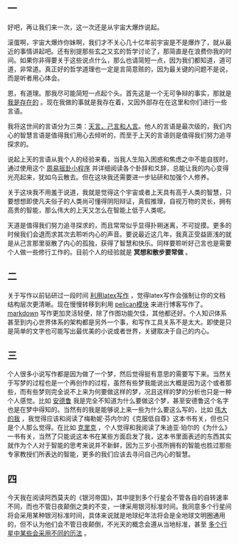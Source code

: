 

## 一

好吧，再让我们来一次，这一次还是从宇宙大爆炸说起。

滚蛋啊，宇宙大爆炸你妹啊，我们才不关心几十亿年前宇宙是不是爆炸了，就从最近的事情讲起吧。还有别提那些玄之又玄的哲学讨论了，那简直是在浪费你我的时间。如果你非得要关于这些说点什么，那么也请简短一点，因为我们都知道，道可道，非常道。真正好的哲学道理也一定是言简意赅的，因为最关键的问题不是说，而是听者用心体会。

恩，有道理。那我尽可能简短一点起个头。首先这是一个无可争辩的事实，那就是 [我是存在的]({filename}writing/思想/我是存在的.md) 。现在我做的事就是我存在着，又因外部存在在这里和你们进行一些言语。

我将这世间的言语分为三类：[天言，己言和人言]({filename}writing/思想/天言，己言和人言.md)。他人的言语是最次级的，我们内心的智慧言语是值得我们用心去倾听的，而至于上天的言语则是值得我们努力追寻探求的。

说起上天的言语从我个人的经验来看，当我人生陷入困惑和焦虑之中不能自拔时，通过使用这个 [周易摇卦小程序]({filename}tools/周易摇卦小程序.md) 并详细阅读各个卦辞和爻辞，总能让我的内心变得光亮起来，犹如乌云散去。但在这块我还需要进一步钻研和加强个人修养。

关于这块我不用羞于说道，我就是觉得这个宇宙或者上天具有高于人类的智慧，只要想想即使凡夫俗子的人类尚可懂得阴阳辩证，真假推理，自视万物的灵长，拥有高贵的智能，那么伟大的上天又怎么在智能上低于人类呢。

天道是值得我们努力追寻探求的，而且常常似乎显得扑朔迷离，不可捉摸。更多的时候我们会退而求其次去聆听内心的声音。要说最近这几年，我真正受益匪浅的就是从己言那里驱散了内心的孤独，获得了智慧和快乐。同样要聆听好己言也是需要个人做一些修行工作的。目前个人的经验就是 **冥想和散步要常做** 。

## 二

关于写作以前钻研过一段时间 [利用latex写作](https://github.com/a358003542/xelatex-guide-book) ，觉得latex写作会强制让你的文档结构层次更清晰。现在慢慢转移到利用 [pelican模块]({filename}programming/python好伙伴/pelican模块.md) 来进行博客写作了。[markdown]({filename}others/markdown.md) 写作更加灵活轻便，除了作图功能欠佳，其他都还好。个人知识体系甚至到内心世界体系的架构都是另外一个事，和写作工具关系不是太大。即使是只是简单的文字也可能写出最优美的小说或者世界，关键取决于自己的内心。

## 三

个人很多小说写作都是因为做了一个梦，然后觉得挺有意思的需要写下来。当然关于写梦的过程也是一个再创作的过程，虽然有些梦我能说出大概是因为这个或者那些，而有些梦则完全说不上来为何要做这样的梦，况且这样的梦的分析也只是一种个人感觉。比如 [安德鲁]({filename}writing/小说/安德鲁.md) 我是完全不知道为什么要做这个梦，甚至安德鲁这个名字也是在梦中得知的。当然有的我是能够说上来一些为什么要这么写的，比如 [伟大的我]({filename}writing/小说/伟大的我.md) ，我觉得应该和阅读了梅勒妮·芬内尔的《克服低自尊》这本书有关，但也只是个人那么觉得。在比如 [克里克]({filename}writing/小说/克里克.md) ，个人觉得和我阅读了朱迪亚·珀尔的《为什么》一书有关，当然了只能说这本书在某些方面启发了我，这本书里面表述的东西其实就作为个人对于智能的思考来说并不新鲜，因为三岁小孩所拥有的智能也胜过那些专家教授们所表达的智能，更多的我们应该去寻问自己内心的智慧。

## 四

今天我在阅读阿西莫夫的《银河帝国》，其中提到多个行星会不管各自的自转速率不同，而也不管日夜颠倒之类的不变，一律采用银河标准时间。我同意多个行星间将会采用某种银河标准时间，具体来说就是地球纪年法将会是全地球文明圈通用的，但不认为他们会不管日夜颠倒，不光天的概念会遵从当地标准，甚至 [多个行星中某些会采用不同的历法]({filename}writing/思想/多个行星中某些会采用不同的历法.md) 。